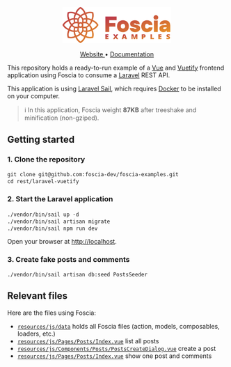 <p align="center">
  <img width="250" src="../../assets/img/logo.svg" alt="Foscia Examples">
</p>

<p align="center">
<a href="https://foscia.dev">
  Website
</a>
•
<a href="https://foscia.dev/docs/getting-started">
  Documentation
</a>
</p>

This repository holds a ready-to-run example of a [Vue](https://vuejs.org/)
and [Vuetify](https://vuetifyjs.com/en/) frontend application using Foscia to
consume a [Laravel](https://laravel.com/) REST API.

This application is using [Laravel Sail](https://laravel.com/docs/11.x/sail),
which requires [Docker](https://www.docker.com/) to be installed on your computer.

> ℹ️ In this application, Foscia weight **87KB** after treeshake and minification (non-gziped).

## Getting started

### 1. Clone the repository

```shell
git clone git@github.com:foscia-dev/foscia-examples.git
cd rest/laravel-vuetify
```

### 2. Start the Laravel application

```shell
./vendor/bin/sail up -d
./vendor/bin/sail artisan migrate
./vendor/bin/sail npm run dev
```

Open your browser at [http://localhost](http://localhost).

### 3. Create fake posts and comments

```shell
./vendor/bin/sail artisan db:seed PostsSeeder
```

## Relevant files

Here are the files using Foscia:

- [`resources/js/data`](resources/js/data) holds all Foscia files (action, models, composables,
  loaders, etc.)
- [`resources/js/Pages/Posts/Index.vue`](resources/js/Pages/Posts/Index.vue) list all posts
- [`resources/js/Components/Posts/PostsCreateDialog.vue`](resources/js/Components/Posts/PostsCreateDialog.vue) create a post
- [`resources/js/Pages/Posts/Index.vue`](resources/js/Pages/Posts/Index.vue) show one post and comments
